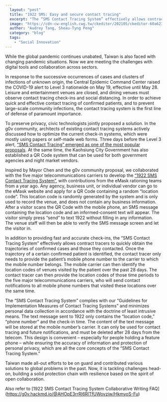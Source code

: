 ```yaml
---
  layout: "post"
  title: "1922 SMS: Easy and secure contact tracing"
  excerpt: "The “SMS Contact Tracing System” effectively allows contract tracers to quickly obtain the trajectories of confirmed cases and those they contacted."
  image: "https://cdn-cw-english.cwg.tw/ckeditor/202105/ckeditor-60a623842b256.jpg"
  author: "Audrey Tang, Sheau-Tyng Peng"
  category: "blog"
  tags:
    - "Social Innovation"
---
```



While the global pandemic continues unabated, Taiwan is also faced with changing pandemic situations. Now we are meeting the challenges with digital tools and collaboration across sectors.

In response to the successive occurrences of cases and clusters of infections of unknown origin, the Central Epidemic Command Center raised the COVID-19 alert to Level 3 nationwide on May 19, effective until May 28. Leisure and entertainment venues are closed, and dining venues must observe contact tracing check-ins and social distancing. In order to achieve quick and effective contact tracing of confirmed patients, and to prevent large-scale community infections, the contact tracing system is the first line of defense of paramount importance.

To preserve privacy, civic technologists jointly proposed a solution. In the g0v community, architects of existing contact tracing systems actively discussed how to optimize the current check-in systems, which were mostly using papers or self-made web forms. Three days before the Level 3 alert, [“SMS Contact Tracing” emerged as one of the most popular proposals](https://app.slack.com/client/T02G2SXKM/CTMK5QPA8/thread/CTMK5QPA8-1621090281.023000). At the same time, the Kaohsiung City Government has also established a QR Code system that can be used for both government agencies and night market vendors.

Inspired by Mayor Chen and the g0v community proposal, we collaborated with the five major telecommunications carriers to develop the [“1922 SMS Contact Tracing System”](https://emask.taiwan.gov.tw/real/), with contributions from the eMask rationing teams from a year ago. Any agency, business unit, or individual vendor can go to the eMask website and apply for a QR Code containing a random “location code”. This location code is randomly generated by the system and is only used to record the venue, and does not contain any business information. After a visitor scans the QR Code with the mobile phone, an SMS message containing the location code and an informed-consent text will appear. The visitor simply press “send” to text 1922 without filling in any information. The venue staff will then be able to verify the SMS message screen and let the visitor in.

In addition to providing fast and accurate check-ins, the “SMS Contact Tracing System” effectively allows contract tracers to quickly obtain the trajectories of confirmed cases and those they contacted. Once the trajectory of a certain confirmed patient is identified, the contact tracer only needs to provide the patient’s mobile phone number to the carrier to which the mobile number belongs. The mobile carrier can then identify the location codes of venues visited by the patient over the past 28 days. The contact tracer can then provide the location codes of those time periods to the five major telecommunications carriers, who will send contact notifications to all mobile phone numbers that visited these locations over the same time.

The “SMS Contact Tracing System” complies with our “Guidelines for Implementation Measures of Contact Tracing Systems” and minimizes personal data collection in accordance with the doctrine of least intrusive means. The text message sent to 1922 only contains the “location code,” “phone number” and the check-in time. The content of the text message will be stored at the mobile number’s carrier. It can only be used for contact tracing and future notifications, and must be deleted after 28 days from the telecom. This design is convenient – especially for people holding a feature phone – while ensuring the accuracy of information and protection of personal privacy, which are all the core concepts of the “SMS Contact Tracing System.”

Taiwan made all-out efforts to be on guard and contributed various solutions to global problems in the past. Now, it is tackling challenges head-on, building a solid protection chain with resilience based on the spirit of open collaboration.

Also refer to [1922 SMS Contact Tracing System Collaborative Writing FAQ] (https://g0v.hackmd.io/@AHOpE3rrRl6RlTfUWovziw/HkmyoS-Fu)
